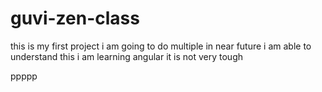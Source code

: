 # guvi-zen-class
this is my first project
i am going to do multiple in near future
i am able to understand this
i am learning angular it is not very tough

ppppp

